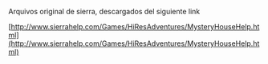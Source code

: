 Arquivos original de sierra, descargados del siguiente link

[http://www.sierrahelp.com/Games/HiResAdventures/MysteryHouseHelp.html](http://www.sierrahelp.com/Games/HiResAdventures/MysteryHouseHelp.html)

